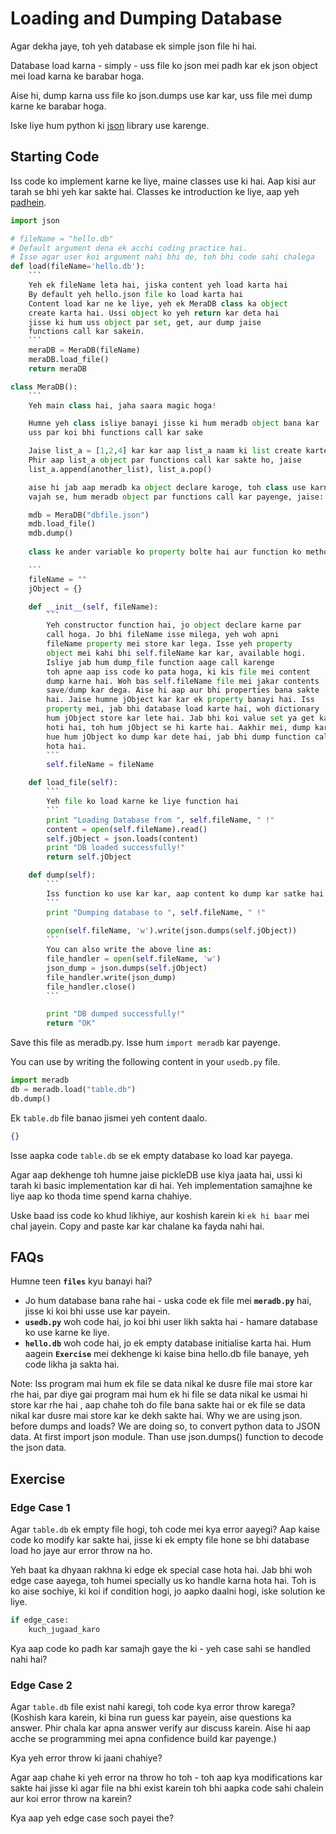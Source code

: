 # Loading and Dumping Database

Agar dekha jaye, toh yeh database ek simple json file hi hai.

Database load karna - simply - uss file ko json mei padh kar ek json object mei load karna ke barabar hoga.

Aise hi, dump karna uss file ko json.dumps use kar kar, uss file mei dump karne ke barabar hoga. 

Iske liye hum python ki [json](https://docs.python.org/2/library/json.html) library use karenge.

## Starting Code
Iss code ko implement karne ke liye, maine classes use ki hai. Aap kisi aur tarah se bhi yeh kar sakte hai. Classes ke introduction ke liye, aap yeh [padhein](https://www.w3schools.com/python/python_classes.asp).

```python
import json

# fileName = "hello.db"
# Default argument dena ek acchi coding practice hai.
# Isse agar user koi argument nahi bhi de, toh bhi code sahi chalega
def load(fileName='hello.db'):
    ```
    Yeh ek fileName leta hai, jiska content yeh load karta hai
    By default yeh hello.json file ko load karta hai
    Content load kar ne ke liye, yeh ek MeraDB class ka object
    create karta hai. Ussi object ko yeh return kar deta hai
    jisse ki hum uss object par set, get, aur dump jaise
    functions call kar sakein.
    ```
    meraDB = MeraDB(fileName)
    meraDB.load_file()
    return meraDB

class MeraDB():
    ```
    Yeh main class hai, jaha saara magic hoga!

    Humne yeh class isliye banayi jisse ki hum meradb object bana kar
    uss par koi bhi functions call kar sake

    Jaise list_a = [1,2,4] kar kar aap list_a naam ki list create karte ho
    Phir aap list_a object par functions call kar sakte ho, jaise
    list_a.append(another_list), list_a.pop()

    aise hi jab aap meradb ka object declare karoge, toh class use karne ke
    vajah se, hum meradb object par functions call kar payenge, jaise:

    mdb = MeraDB("dbfile.json")
    mdb.load_file()
    mdb.dump()
    
    class ke ander variable ko property bolte hai aur function ko method.

    ```
    fileName = ""
    jObject = {}

    def __init__(self, fileName):
        ```
        Yeh constructor function hai, jo object declare karne par
        call hoga. Jo bhi fileName isse milega, yeh woh apni 
        fileName property mei store kar lega. Isse yeh property
        object mei kahi bhi self.fileName kar kar, available hogi.
        Isliye jab hum dump_file function aage call karenge
        toh apne aap iss code ko pata hoga, ki kis file mei content
        dump karne hai. Woh bas self.fileName file mei jakar contents
        save/dump kar dega. Aise hi aap aur bhi properties bana sakte
        hai. Jaise humne jObject kar kar ek property banayi hai. Iss
        property mei, jab bhi database load karte hai, woh dictionary
        hum jObject store kar lete hai. Jab bhi koi value set ya get karni
        hoti hai, toh hum jObject se hi karte hai. Aakhir mei, dump karte 
        hue hum jObject ko dump kar dete hai, jab bhi dump function call
        hota hai.
        ```
        self.fileName = fileName

    def load_file(self):
        ```
        Yeh file ko load karne ke liye function hai
        ```
        print "Loading Database from ", self.fileName, " !"
        content = open(self.fileName).read()
        self.jObject = json.loads(content)
        print "DB loaded successfully!"
        return self.jObject

    def dump(self):
        ```
        Iss function ko use kar kar, aap content ko dump kar satke hai
        ```
        print "Dumping database to ", self.fileName, " !"
        
        open(self.fileName, 'w').write(json.dumps(self.jObject))
        ```
        You can also write the above line as:
        file_handler = open(self.fileName, 'w')
        json_dump = json.dumps(self.jObject)
        file_handler.write(json_dump)
        file_handler.close()
        ```

        print "DB dumped successfully!"
        return "OK"
```

Save this file as meradb.py. Isse hum `import meradb` kar payenge.

You can use by writing the following content in your `usedb.py` file.

```python
import meradb
db = meradb.load("table.db")
db.dump()
```

Ek `table.db` file banao jismei yeh content daalo.
```json
{}
```
Isse aapka code `table.db` se ek empty database ko load kar payega.

Agar aap dekhenge toh humne jaise pickleDB use kiya jaata hai, ussi ki tarah ki basic implementation kar di hai. Yeh implementation samajhne ke liye aap ko thoda time spend karna chahiye.

Uske baad iss code ko khud likhiye, aur koshish karein ki `ek hi baar` mei chal jayein. Copy and paste kar kar chalane ka fayda nahi hai.

## FAQs
Humne teen **`files`** kyu banayi hai?
- Jo hum database bana rahe hai - uska code ek file mei **`meradb.py`** hai, jisse ki koi bhi usse use kar payein.
- **`usedb.py`** woh code hai, jo koi bhi user likh sakta hai - hamare database ko use karne ke liye.
- **`hello.db`** woh code hai, jo ek empty database initialise karta hai.
Hum aagein **`Exercise`** mei dekhenge ki kaise bina hello.db file banaye, yeh code likha ja sakta hai.

Note: Iss program mai hum ek file se data nikal ke dusre file mai store kar rhe hai, par diye gai program mai hum ek hi file se data nikal ke usmai hi store kar rhe hai , aap chahe toh do file bana sakte hai or ek file se data nikal kar dusre mai store kar ke dekh sakte hai.
Why we are using json. before dumps and loads?
We are doing so, to convert python data to JSON data. At first import json module. Than use json.dumps() function to decode the json data.

## Exercise
### Edge Case 1
Agar `table.db` ek empty file hogi, toh code mei kya error aayegi? Aap kaise code ko modify kar sakte hai, jisse ki ek empty file hone se bhi database load ho jaye aur error throw na ho.

Yeh baat ka dhyaan rakhna ki edge ek special case hota hai. Jab bhi woh edge case aayega, toh humei specially us ko handle karna hota hai. Toh is ko aise sochiye, ki koi if condition hogi, jo aapko daalni hogi, iske solution ke liye.

```python
if edge_case:
    kuch_jugaad_karo
```

Kya aap code ko padh kar samajh gaye the ki - yeh case sahi se handled nahi hai?

### Edge Case 2
Agar `table.db` file exist nahi karegi, toh code kya error throw karega? (Koshish kara karein, ki bina run guess kar payein, aise questions ka answer. Phir chala kar apna answer verify aur discuss karein. Aise hi aap acche se programming mei apna confidence build kar payenge.)

Kya yeh error throw ki jaani chahiye?

Agar aap chahe ki yeh error na throw ho toh - toh aap kya modifications kar sakte hai jisse ki agar file na bhi exist karein toh bhi aapka code sahi chalein aur koi error throw na karein?

Kya aap yeh edge case soch payei the?
